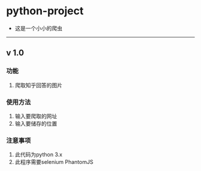 # python-project
- 这是一个小小的爬虫
------------------------------------------------------------------------------------------------------------------------------------------
## v 1.0
### 功能
1. 爬取知乎回答的图片
### 使用方法
1. 输入要爬取的网址
2. 输入要储存的位置
### 注意事项
1. 此代码为python 3.x
2. 此程序需要selenium PhantomJS
